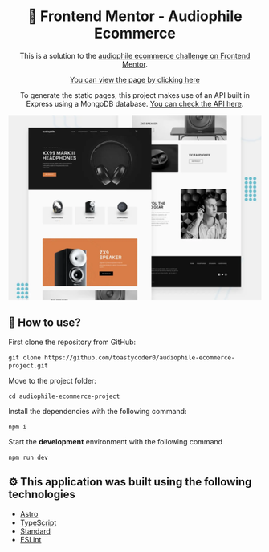 <div align="center">
  <h1>🤖 Frontend Mentor - Audiophile Ecommerce</h1>

This is a solution to the [audiophile ecommerce challenge on Frontend Mentor](https://www.frontendmentor.io/challenges/audiophile-ecommerce-website-C8cuSd_wx).

[You can view the page by clicking here](https://audiophile-ecommerce-project.pages.dev)

To generate the static pages, this project makes use of an API built in Express using a MongoDB database. [You can check the API here](https://github.com/toastycoder0/audiophile-ecommerce-api-project).

![Design preview for the Blog preview card coding challenge](./public/preview.webp)

</div>

## 🚀 How to use?

First clone the repository from GitHub:

```shell
git clone https://github.com/toastycoder0/audiophile-ecommerce-project.git
```

Move to the project folder:

```shell
cd audiophile-ecommerce-project
```

Install the dependencies with the following command:

```shell
npm i
```

Start the **development** environment with the following command

```shell
npm run dev
```

## ⚙️ This application was built using the following technologies

- [Astro](https://astro.build)
- [TypeScript](https://www.npmjs.com/package/typescript)
- [Standard](https://www.npmjs.com/package/ts-standard)
- [ESLint](https://www.npmjs.com/package/eslint)
